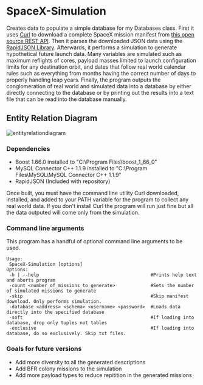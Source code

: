 # SpaceX-Simulation
Creates data to populate a simple database for my Databases class. First it uses [Curl](https://curl.haxx.se/) to download a complete SpaceX mission manifest from [this open source REST API](https://github.com/r-spacex/SpaceX-API). Then it parses the downloaded JSON data using the [RapidJSON Library](http://rapidjson.org/). Afterwards, it performs a simulation to generate hypothetical future launch data. Many variables are simulated such as maximum reflights of cores, payload masses limited to launch configuration limits for any destination orbit, and dates that follow real world calendar rules such as everything from months having the correct number of days to properly handling leap years. Finally, the program outputs the conglomeration of real world and simulated data into a database by either directly connecting to the database or by printing out the results into a text file that can be read into the database manually. 

## Entity Relation Diagram
![entityrelationdiagram](https://user-images.githubusercontent.com/12504656/38458013-021c88a4-3a5e-11e8-926c-0671244fb9c2.png)

### Dependencies
 * Boost 1.66.0 installed to "C:\Program Files\boost_1_66_0"
 * MySQL Connector C++ 1.1.9 installed to "C:\Program Files\MySQL\MySQL Connector C++ 1.1.9"
 * RapidJSON (Included with repository)

Once built, you must have the command line utility Curl downloaded, installed, and added to your PATH variable for the program to collect any real world data. If you don't install Curl the program will run just fine but all the data outputed will come only from the simulation.

 ### Command line arguments
 This program has a handful of optional command line arguments to be used. 
 ~~~~
 Usage:
  SpaceX-Simulation [options]
 Options:
  -h | --help                                         #Prints help text and aborts program
  -count <number_of_missions_to_generate>             #Sets the number of simulated missions to generate
  -skip                                               #Skip manifest download. Only performs simulation.
  -database <address> <schema> <username> <password>  #Loads data directly into the specified database
  -soft                                               #If loading into database, drop only tuples not tables
  -exclusive                                          #If loading into database, do so exclusively. Skip txt files.
 ~~~~

 ### Goals for future versions
 * Add more diversity to all the generated descriptions
 * Add BFR colony missions to the simulation
 * Add more payload types to reduce repitition in the generated missions
